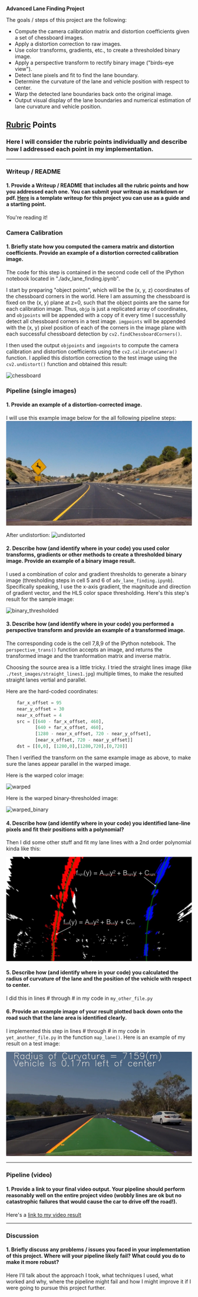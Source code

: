 **Advanced Lane Finding Project**

The goals / steps of this project are the following:

* Compute the camera calibration matrix and distortion coefficients given a set of chessboard images.
* Apply a distortion correction to raw images.
* Use color transforms, gradients, etc., to create a thresholded binary image.
* Apply a perspective transform to rectify binary image ("birds-eye view").
* Detect lane pixels and fit to find the lane boundary.
* Determine the curvature of the lane and vehicle position with respect to center.
* Warp the detected lane boundaries back onto the original image.
* Output visual display of the lane boundaries and numerical estimation of lane curvature and vehicle position.

[//]: # (Image References)

[chessboard]: ./output/chessboard.png "Chessboard"
[original]: ./test_images/test2.jpg "Sample Image"
[undistorted]: ./output/undistorted.png "Undistorted"
[binary_thresholded]: ./output/binary_thresholded.png "Binary Thresholded"
[warped]: ./output/warped.png "Warped"
[warped_binary]: ./output/warped_binary.png "Warped Binary"

[image1]: ./examples/undistort_output.png "Undistorted"
[image2]: ./test_images/test1.jpg "Road Transformed"
[image3]: ./examples/binary_combo_example.jpg "Binary Example"
[image4]: ./examples/warped_straight_lines.jpg "Warp Example"
[image5]: ./examples/color_fit_lines.jpg "Fit Visual"
[image6]: ./examples/example_output.jpg "Output"
[video1]: ./project_video.mp4 "Video"

## [Rubric](https://review.udacity.com/#!/rubrics/571/view) Points

### Here I will consider the rubric points individually and describe how I addressed each point in my implementation.  

---

### Writeup / README

#### 1. Provide a Writeup / README that includes all the rubric points and how you addressed each one.  You can submit your writeup as markdown or pdf.  [Here](https://github.com/udacity/CarND-Advanced-Lane-Lines/blob/master/writeup_template.md) is a template writeup for this project you can use as a guide and a starting point.  

You're reading it!

### Camera Calibration

#### 1. Briefly state how you computed the camera matrix and distortion coefficients. Provide an example of a distortion corrected calibration image.

The code for this step is contained in the second code cell of the IPython notebook located in "./adv_lane_finding.ipynb".  

I start by preparing "object points", which will be the (x, y, z) coordinates of the chessboard corners in the world. Here I am assuming the chessboard is fixed on the (x, y) plane at z=0, such that the object points are the same for each calibration image.  Thus, `objp` is just a replicated array of coordinates, and `objpoints` will be appended with a copy of it every time I successfully detect all chessboard corners in a test image.  `imgpoints` will be appended with the (x, y) pixel position of each of the corners in the image plane with each successful chessboard detection by `cv2.findChessboardCorners()`.

I then used the output `objpoints` and `imgpoints` to compute the camera calibration and distortion coefficients using the `cv2.calibrateCamera()` function.  I applied this distortion correction to the test image using the `cv2.undistort()` function and obtained this result: 

![chessboard][chessboard]

### Pipeline (single images)

#### 1. Provide an example of a distortion-corrected image.

I will use this example image below for the all following pipeline steps:
![original][original]

After undistortion:
![undistorted][undistorted]

#### 2. Describe how (and identify where in your code) you used color transforms, gradients or other methods to create a thresholded binary image.  Provide an example of a binary image result.

I used a combination of color and gradient thresholds to generate a binary image (thresholding steps in cell 5 and 6 of `adv_lane_finding.ipynb`). Specifically speaking, I use the x-axis gradient, the magnitude and direction of gradient vector, and the HLS color space thresholding. Here's this step's result for the sample image:

![binary_thresholded][binary_thresholded]

#### 3. Describe how (and identify where in your code) you performed a perspective transform and provide an example of a transformed image.

The corresponding code is the cell 7,8,9 of the IPython notebook. The `perspective_trans()` function accepts an image, and returns the transformed image and the tranformation matrix and inverse matrix.

Choosing the source area is a little tricky. I tried the straight lines image (like `./test_images/straight_lines1.jpg`) multiple times, to make the resulted straight lanes vertial and parallel.

Here are the hard-coded coordinates:

```python
    far_x_offset = 95
    near_y_offset = 30
    near_x_offset = 4
    src = [[640 - far_x_offset, 460],
           [640 + far_x_offset, 460],
           [1280 - near_x_offset, 720 - near_y_offset],
           [near_x_offset, 720 - near_y_offset]]
    dst = [[0,0], [1280,0],[1280,720],[0,720]]
```

Then I verified the transform on the same example image as above, to make sure the lanes appear parallel in the warped image.

Here is the warped color image:

![warped][warped]

Here is the warped binary-thresholded image:

![warped_binary][warped_binary]

#### 4. Describe how (and identify where in your code) you identified lane-line pixels and fit their positions with a polynomial?

Then I did some other stuff and fit my lane lines with a 2nd order polynomial kinda like this:

![alt text][image5]

#### 5. Describe how (and identify where in your code) you calculated the radius of curvature of the lane and the position of the vehicle with respect to center.

I did this in lines # through # in my code in `my_other_file.py`

#### 6. Provide an example image of your result plotted back down onto the road such that the lane area is identified clearly.

I implemented this step in lines # through # in my code in `yet_another_file.py` in the function `map_lane()`.  Here is an example of my result on a test image:

![alt text][image6]

---

### Pipeline (video)

#### 1. Provide a link to your final video output. Your pipeline should perform reasonably well on the entire project video (wobbly lines are ok but no catastrophic failures that would cause the car to drive off the road!).

Here's a [link to my video result](./project_video.mp4)

---

### Discussion

#### 1. Briefly discuss any problems / issues you faced in your implementation of this project.  Where will your pipeline likely fail?  What could you do to make it more robust?

Here I'll talk about the approach I took, what techniques I used, what worked and why, where the pipeline might fail and how I might improve it if I were going to pursue this project further.  

